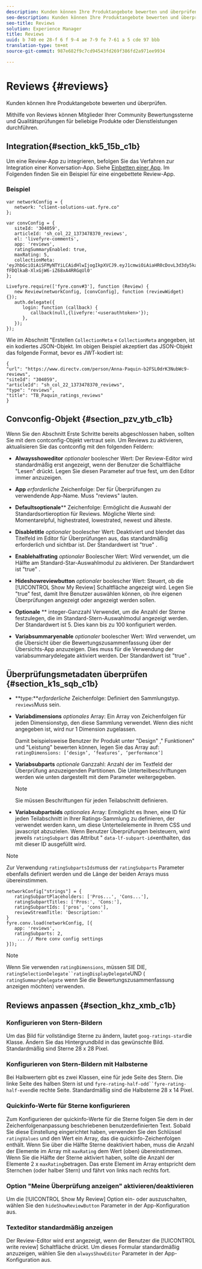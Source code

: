 ```yaml
---
description: Kunden können Ihre Produktangebote bewerten und überprüfen.
seo-description: Kunden können Ihre Produktangebote bewerten und überprüfen.
seo-title: Reviews
solution: Experience Manager
title: Reviews
uuid: b 740 ee 28-f 6 f 9-4 ae 7-9 fe 7-61 a 5 cde 97 bbb
translation-type: tm+mt
source-git-commit: 987e682f9c7cd94543fd269f386fd2a971ee9934

---
```



# Reviews {#reviews}

Kunden können Ihre Produktangebote bewerten und überprüfen.

Mithilfe von Reviews können Mitglieder Ihrer Community Bewertungssterne und Qualitätsprüfungen für beliebige Produkte oder Dienstleistungen durchführen.

## Integration{#section_kk5_15b_c1b}

Um eine Review-App zu integrieren, befolgen Sie das Verfahren zur Integration einer Konversation-App. Siehe [Einbetten einer App](/help/implementation/c-livefyre-identity-comp/t-using-studio-to-connect-your-social-apps-to-your-livefyre-implementation.md). Im Folgenden finden Sie ein Beispiel für eine eingebettete Review-App.

### Beispiel 

```
var networkConfig = { 
   network: "client-solutions-uat.fyre.co" 
}; 
  
var convConfig = { 
   siteId: '304059', 
   articleId: 'sh_col_22_1373478370_reviews', 
   el: 'livefyre-comments', 
   app: 'reviews', 
   ratingSummaryEnabled: true, 
   maxRating: 5, 
   collectionMeta: 'eyJhbGciOiAiSFMyNTYiLCAidHlwIjogIkpXVCJ9.eyJ1cmwiOiAiaHR0cDovL3d3dy5kaXJlY3R2LmNvbS9wZXJzb24vQW5uYS1QYXF1aW4tYjJGU0wwZHJLM051YldjOS1yZXZpZXdzIiwgInNpdGVJZCI6ICIzMDQwNTkiLCAiYXJ0aWNsZUlkIjogInNoX2NvbF8yMl8xMzczNDc4MzcwX3Jldmlld3MiLCAidHlwZSI6ICJyZXZpZXdzIiwgInRpdGxlIjogIlRCX1BhcXVpbl9yYXRpbmdzX3Jldmlld3MifQ.hes3KMwygCG-fFDQlkaB-XlxGjW6-iZ68xA4RRGqUl0' 
}; 
  
Livefyre.require(['fyre.conv#3'], function (Review) { 
   new Review(networkConfig, [convConfig], function (reviewWidget) {}); 
   auth.delegate({ 
      login: function (callback) { 
         callback(null,{livefyre:'<userauthtoken>'}); 
      }, 
   }); 
});
```

Wie im Abschnitt &quot;Erstellen `CollectionMeta` « `CollectionMeta` angegeben, ist ein kodiertes JSON-Objekt. Im obigen Beispiel akzeptiert das JSON-Objekt das folgende Format, bevor es JWT-kodiert ist:

```
{ 
"url": "https://www.directv.com/person/Anna-Paquin-b2FSL0drK3NubWc9-reviews",  
"siteId": "304059",  
"articleId": "sh_col_22_1373478370_reviews",  
"type": "reviews",  
"title": "TB_Paquin_ratings_reviews" 
}
```

## Convconfig-Objekt {#section_pzv_ytb_c1b}

Wenn Sie den Abschnitt Erste Schritte bereits abgeschlossen haben, sollten Sie mit dem contconfig-Objekt vertraut sein. Um Reviews zu aktivieren, aktualisieren Sie das contconfig mit den folgenden Feldern:

* **Alwaysshoweditor** *optionaler* boolescher Wert: Der Review-Editor wird standardmäßig erst angezeigt, wenn der Benutzer die Schaltfläche &quot;Lesen&quot; drückt. Legen Sie diesen Parameter auf true fest, um den Editor immer anzuzeigen.

* **App** *erforderliche* Zeichenfolge: Der für Überprüfungen zu verwendende App-Name. Muss &quot;reviews&quot; lauten.

* **Defaultsoptionale**** Zeichenfolge: Ermöglicht die Auswahl der Standardsortieroption für Reviews. Mögliche Werte sind: Momentarelpful, highestrated, lowestrated, newest und älteste.

* **Disabletitle** *optionaler* boolescher Wert: Deaktiviert und blendet das Titelfeld im Editor für Überprüfungen aus, das standardmäßig erforderlich und sichtbar ist. Der Standardwert ist &quot;true&quot; .

* **Enablehalfrating** *optionaler* Boolescher Wert: Wird verwendet, um die Hälfte am Standard-Star-Auswahlmodul zu aktivieren. Der Standardwert ist &quot;true&quot; .

* **Hideshowreviewbutton** *optionaler* boolescher Wert: Steuert, ob die [!UICONTROL Show My Review] Schaltfläche angezeigt wird. Legen Sie &quot;true&quot; fest, damit Ihre Benutzer auswählen können, ob ihre eigenen Überprüfungen angezeigt oder angezeigt werden sollen.

* **Optionale** ** integer-Ganzzahl Verwendet, um die Anzahl der Sterne festzulegen, die im Standard-Stern-Auswahlmodul angezeigt werden. Der Standardwert ist 5. Dies kann bis zu 100 konfiguriert werden.

* **Variabsummaryenable** *optionaler* boolescher Wert: Wird verwendet, um die Übersicht über die Bewertungszusammenfassung über der Übersichts-App anzuzeigen. Dies muss für die Verwendung der variabsummarydelegate aktiviert werden. Der Standardwert ist &quot;true&quot; .

## Überprüfungsmetadaten überprüfen {#section_k1s_sqb_c1b}

* **type:***erforderliche* Zeichenfolge: Definiert den Sammlungstyp. `reviews`Muss sein.

* **Variabdimensions** *optionales* Array: Ein Array von Zeichenfolgen für jeden Dimensionstyp, den diese Sammlung verwendet. Wenn dies nicht angegeben ist, wird nur 1 Dimension zugelassen.

   Damit beispielsweise Benutzer Ihr Produkt unter &quot;Design&quot; ,&quot; Funktionen&quot; und &quot;Leistung&quot; bewerten können, legen Sie das Array auf: `ratingDimensions: [‘design’, ‘features’, ‘performance’]`

* **Variabsubparts** *optionale* Ganzzahl: Anzahl der im Textfeld der Überprüfung anzuzeigenden Partitionen. Die Unterteilbeschriftungen werden wie unten dargestellt mit dem Parameter weitergegeben.

   >[!NOTE]
   >Sie müssen Beschriftungen für jeden Teilabschnitt definieren.

* **Variabsubpartsids** *optionales* Array: Ermöglicht es Ihnen, eine ID für jeden Teilabschnitt in Ihrer Ratings-Sammlung zu definieren, der verwendet werden kann, um diese Unterteilelemente in Ihrem CSS und javascript abzuzielen. Wenn Benutzer Überprüfungen beisteuern, wird jeweils `ratingSubpart` das Attribut &quot; `data-lf-subpart-id`«enthalten, das mit dieser ID ausgefüllt wird.

>[!NOTE]
>
>Zur Verwendung `ratingSubpartsIds`muss der `ratingSubparts` Parameter ebenfalls definiert werden und die Länge der beiden Arrays muss übereinstimmen.

```
networkConfig["strings"] = { 
   ratingSubpartPlaceholders: ['Pros...', 'Cons...'], 
   ratingSubpartTitles: ['Pros:', 'Cons:'], 
   ratingSubpartIds: ['pros', 'cons'], 
   reviewStreamTitle: 'Description:' 
} 
fyre.conv.load(networkConfig, [{ 
   app: 'reviews', 
   ratingSubparts: 2, 
    ... // More conv config settings 
}]);
```

>[!NOTE]
>
>Wenn Sie verwenden `ratingDimensions`, müssen SIE DIE, `ratingSelectionDelegate``ratingDisplayDelegate`UND ( `ratingSummaryDelegate` wenn Sie die Bewertungszusammenfassung anzeigen möchten) verwenden.

## Reviews anpassen {#section_khz_xmb_c1b}

### Konfigurieren von Stern-Bildern

Um das Bild für vollständige Sterne zu ändern, lautet `goog-ratings-star`die Klasse. Ändern Sie das Hintergrundbild in das gewünschte Bild. Standardmäßig sind Sterne 28 x 28 Pixel.

### Konfigurieren von Stern-Bildern mit Halbsterne

Bei Halbwertern gibt es zwei Klassen, eine für jede Seite des Stern. Die linke Seite des halben Stern ist und `fyre-rating-half-odd``fyre-rating-half-even`die rechte Seite. Standardmäßig sind die Halbsterne 28 x 14 Pixel.

### Quickinfo-Werte für Sterne konfigurieren

Zum Konfigurieren der quickinfo-Werte für die Sterne folgen Sie dem in der Zeichenfolgenanpassung beschriebenen benutzerdefinierten Text. Sobald Sie diese Einstellung eingerichtet haben, verwenden Sie den Schlüssel `ratingValues` und den Wert ein Array, das die quickinfo-Zeichenfolgen enthält. Wenn Sie über die Hälfte Sterne deaktiviert haben, muss die Anzahl der Elemente im Array mit `maxRating` dem Wert (oben) übereinstimmen. Wenn Sie die Hälfte der Sterne aktiviert haben, sollte die Anzahl der Elemente 2 x `maxRating`betragen. Das erste Element im Array entspricht dem Sternchen (oder halber Stern) und fährt von links nach rechts fort.

### Option &quot;Meine Überprüfung anzeigen&quot; aktivieren/deaktivieren

Um die [!UICONTROL Show My Review] Option ein- oder auszuschalten, wählen Sie den `hideShowReviewButton` Parameter in der App-Konfiguration aus.

### Texteditor standardmäßig anzeigen

Der Review-Editor wird erst angezeigt, wenn der Benutzer die [!UICONTROL write review] Schaltfläche drückt. Um dieses Formular standardmäßig anzuzeigen, wählen Sie den `alwaysShowEditor` Parameter in der App-Konfiguration aus.
